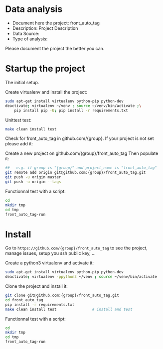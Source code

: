 # Data analysis
- Document here the project: front_auto_tag
- Description: Project Description
- Data Source:
- Type of analysis:

Please document the project the better you can.

# Startup the project

The initial setup.

Create virtualenv and install the project:
```bash
sudo apt-get install virtualenv python-pip python-dev
deactivate; virtualenv ~/venv ; source ~/venv/bin/activate ;\
    pip install pip -U; pip install -r requirements.txt
```

Unittest test:
```bash
make clean install test
```

Check for front_auto_tag in github.com/{group}. If your project is not set please add it:

Create a new project on github.com/{group}/front_auto_tag
Then populate it:

```bash
##   e.g. if group is "{group}" and project_name is "front_auto_tag"
git remote add origin git@github.com:{group}/front_auto_tag.git
git push -u origin master
git push -u origin --tags
```

Functionnal test with a script:

```bash
cd
mkdir tmp
cd tmp
front_auto_tag-run
```

# Install

Go to `https://github.com/{group}/front_auto_tag` to see the project, manage issues,
setup you ssh public key, ...

Create a python3 virtualenv and activate it:

```bash
sudo apt-get install virtualenv python-pip python-dev
deactivate; virtualenv -ppython3 ~/venv ; source ~/venv/bin/activate
```

Clone the project and install it:

```bash
git clone git@github.com:{group}/front_auto_tag.git
cd front_auto_tag
pip install -r requirements.txt
make clean install test                # install and test
```
Functionnal test with a script:

```bash
cd
mkdir tmp
cd tmp
front_auto_tag-run
```
